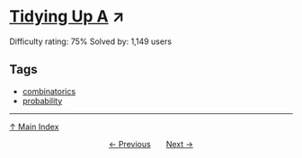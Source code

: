 # [Tidying Up A](https://projecteuler.net/problem=253) ↗️

Difficulty rating: 75%
Solved by: 1,149 users
## Tags

- [combinatorics](../tags/combinatorics.md)
- [probability](../tags/probability.md)



---

[↑ Main Index](../README.md)


<div align=center><a href='252.md'>← Previous</a> &nbsp;&nbsp; &nbsp;&nbsp;  <a href='254.md'>Next →</a></div>
